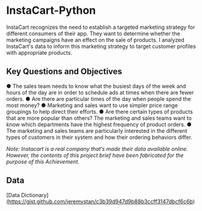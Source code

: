 # InstaCart-Python
InstaCart recognizes the need to establish a targeted marketing strategy for different consumers of their app. They want to determine whether the marketing campaigns have an effect on the sale of products. I analyzed InstaCart's data to inform this marketing strategy to target customer profiles with appropriate products. 

## Key Questions and Objectives
● The sales team needs to know what the busiest days of the week and hours of the day are in order to schedule ads at times when there are fewer orders.
● Are there are particular times of the day when people spend the most money?
● Marketing and sales want to use simpler price range groupings to help direct their efforts.
● Are there certain types of products that are more popular than others? The marketing and sales teams want to know which departments have the highest frequency of product orders.
● The marketing and sales teams are particularly interested in the different types of customers in their system and how their ordering behaviors differ. 

_Note: Instacart is a real company that’s made their data available online. However, the contents of this project brief have been fabricated for the purpose of this Achievement._

## Data
[Data Dictionary] (https://gist.github.com/jeremystan/c3b39d947d9b88b3ccff3147dbcf6c6b)




